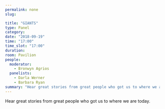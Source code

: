 ```yaml
---
permalink: none
slug:

title: "GIANTS"
type: Panel
category:
date: "2018-09-19"
time: "17:00"
time_slot: "17:00"
duration:
room: Pavilion
people:
  moderator:
    - Bronwyn Agrios
  panelists:
    - Darla Werner
    - Barbara Ryan
summary: "Hear great stories from great people who got us to where we are today."
---
```

Hear great stories from great people who got us to where we are today.
